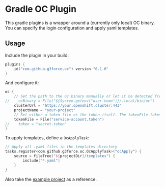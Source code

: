 # Gradle OC Plugin

This gradle plugins is a wrapper around a (currently only local) OC binary.
You can specify the login configuration and apply yaml templates.

## Usage

Include the plugin in your build:
```kotlin
plugins {
    id("com.github.g3force.oc") version "0.1.0"
}
```

And configure it:
```kotlin
oc {
    // Set the path to the oc binary manually or let it be detected from your path
//    ocBinary = File("${System.getenv("user.home")}/.local/bin/oc")
    clusterUrl = "https://your.openshift.cluster:443"
    projectName = "your-project"
    // Set either a token file or the token itself. The tokenFile takes precedence, if it exists
    tokenFile = File("service-account.token")
//    token = "secret-token"
}
```

To apply templates, define a `OcApplyTask`:
```kotlin
// Apply all .yaml files in the templates directory
tasks.register<com.github.g3force.oc.OcApplyTask>("ocApply") {
    source = fileTree("${projectDir}/templates") {
        include("*.yaml")
    }
}
```

Also take the [example project](./example) as a reference.
